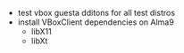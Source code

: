 * test vbox guesta dditons for all test distros
* install VBoxClient dependencies on Alma9
    * libX11
    * libXt